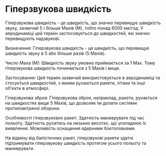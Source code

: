 # Гіперзвукова швидкість 

Гіперзвукова швидкість - це швидкість, що значно перевищує швидкість звуку, зазвичай 5 і більше Махів (М), тобто понад 6000 км/год. У аеродинаміці цей термін застосовується до швидкостей, які значно перевищують надзвукові. 

Визначення:
Гіперзвукова швидкість - це швидкість, що перевищує швидкість звуку в 5 або більше разів (5 Махів). 

Число Маха (М):
Швидкість звуку умовно приймається за 1 Мах. Тому гіперзвукова швидкість починається з 5 Махів і вище. 

Застосування:
Цей термін зазвичай використовується в аеродинаміці та стосується швидкостей, з якими рухаються ракети, літаки та інші об'єкти в атмосфері. 

Гіперзвукова зброя:
Гіперзвукова зброя, наприклад, ракети, рухається на швидкостях вище 5 Махів, що дозволяє їм долати системи протиповітряної оборони. 

Особливості гіперзвукових ракет:
Здатність маневрувати під час польоту. 
Здатність рухатись на низьких висотах, що ускладнює їх виявлення. 
Можливість оснащення ядерними боєголовками. 

На відміну від балістичних ракет, гіперзвукові ракети здатні підтримувати гіперзвукову швидкість протягом усього польоту та маневрувати. 

